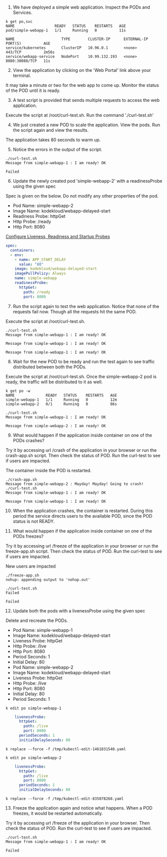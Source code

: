 1. We have deployed a simple web application. Inspect the PODs and Services.

```shell
k get po,svc
NAME                  READY   STATUS    RESTARTS   AGE
pod/simple-webapp-1   1/1     Running   0          11s

NAME                     TYPE        CLUSTER-IP      EXTERNAL-IP   PORT(S)          AGE
service/kubernetes       ClusterIP   10.96.0.1       <none>        443/TCP          2m56s
service/webapp-service   NodePort    10.99.132.193   <none>        8080:30080/TCP   11s
```

2. View the application by clicking on the 'Web Portal' link above your terminal.

It may take a minute or two for the web app to come up. Monitor the status of the POD until it is ready.

3. A test script is provided that sends multiple requests to access the web application.

Execute the script at /root/curl-test.sh. Run the command './curl-test.sh'

4. We just created a new POD to scale the application. View the pods. Run the script again and view the results.

The application takes 80 seconds to warm up.

5. Notice the errors in the output of the script.

```shell
./curl-test.sh 
Message from simple-webapp-1 : I am ready! OK

Failed
```

6. Update the newly created pod 'simple-webapp-2' with a readinessProbe using the given spec


Spec is given on the below. Do not modify any other properties of the pod.

- Pod Name: simple-webapp-2
- Image Name: kodekloud/webapp-delayed-start
- Readiness Probe: httpGet
- Http Probe: /ready
- Http Port: 8080

[Configure Liveness, Readiness and Startup Probes](https://kubernetes.io/docs/tasks/configure-pod-container/configure-liveness-readiness-startup-probes/)

```yaml
spec:
  containers:
  - env:
    - name: APP_START_DELAY
      value: "80"
    image: kodekloud/webapp-delayed-start
    imagePullPolicy: Always
    name: simple-webapp
    readinessProbe:
      httpGet:
        path: /ready
        port: 8080
```

7. Run the script again to test the web application. Notice that none of the requests fail now. Though all the requests hit the same POD.

Execute the script at /root/curl-test.sh.

```shell
./curl-test.sh 
Message from simple-webapp-1 : I am ready! OK

Message from simple-webapp-1 : I am ready! OK

Message from simple-webapp-1 : I am ready! OK
```

8. Wait for the new POD to be ready and run the test again to see traffic distributed between both the PODs.

Execute the script at /root/curl-test.sh.
Once the simple-webapp-2 pod is ready, the traffic will be distributed to it as well.

```shell
k get po -w
NAME              READY   STATUS    RESTARTS   AGE
simple-webapp-1   1/1     Running   0          12m
simple-webapp-2   0/1     Running   0          86s

./curl-test.sh 
Message from simple-webapp-1 : I am ready! OK

Message from simple-webapp-2 : I am ready! OK
```

9. What would happen if the application inside container on one of the PODs crashes?

Try it by accessing url /crash of the application in your browser or run the crash-app.sh script. Then check the status of POD. Run the curl-test to see if users are impacted.

The container inside the POD is restarted.

```shell
./crash-app.sh 
Message from simple-webapp-2 : Mayday! Mayday! Going to crash!
./curl-test.sh 
Message from simple-webapp-1 : I am ready! OK

Message from simple-webapp-1 : I am ready! OK
```

10. When the application crashes, the container is restarted. During this period the service directs users to the available POD, since the POD status is not READY.

11. What would happen if the application inside container on one of the PODs freezes?

Try it by accessing url /freeze of the application in your browser or run the freeze-app.sh script. Then check the status of POD. Run the curl-test to see if users are impacted.

New users are impacted

```shell
./freeze-app.sh 
nohup: appending output to 'nohup.out'

./curl-test.sh 
Failed

Failed
```

12. Update both the pods with a livenessProbe using the given spec


Delete and recreate the PODs.

- Pod Name: simple-webapp-1
- Image Name: kodekloud/webapp-delayed-start
- Liveness Probe: httpGet
- Http Probe: /live
- Http Port: 8080
- Period Seconds: 1
- Initial Delay: 80
- Pod Name: simple-webapp-2
- Image Name: kodekloud/webapp-delayed-start
- Liveness Probe: httpGet
- Http Probe: /live
- Http Port: 8080
- Initial Delay: 80
- Period Seconds: 1

```shell
k edit po simple-webapp-1
```

```yaml
    livenessProbe:
      httpGet:
        path: /live
        port: 8080
      periodSeconds: 1
      initialDelaySeconds: 80
```

```shell
k replace --force -f /tmp/kubectl-edit-1461031540.yaml 

k edit po simple-webapp-2
```

```yaml
    livenessProbe:
      httpGet:
        path: /live
        port: 8080
      periodSeconds: 1
      initialDelaySeconds: 80
```

```shell
k replace --force -f /tmp/kubectl-edit-835078268.yaml
```

13. Freeze the application again and notice what happens. When a POD freezes, it would be restarted automatically.

Try it by accessing url /freeze of the application in your browser. Then check the status of POD. Run the curl-test to see if users are impacted.

```shell
./curl-test.sh 
Message from simple-webapp-1 : I am ready! OK

Failed
```
